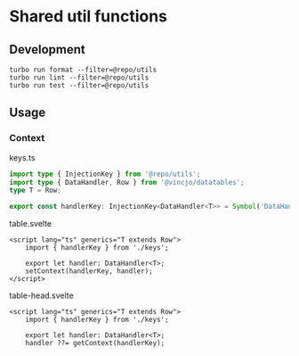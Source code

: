 # Shared util functions

## Development

```shell
turbo run format --filter=@repo/utils
turbo run lint --filter=@repo/utils
turbo run test --filter=@repo/utils
```

## Usage

### Context

keys.ts

```ts
import type { InjectionKey } from '@repo/utils';
import type { DataHandler, Row } from '@vincjo/datatables';
type T = Row;

export const handlerKey: InjectionKey<DataHandler<T>> = Symbol('DataHandler type');
```

table.svelte

```svelte
<script lang="ts" generics="T extends Row">
	import { handlerKey } from './keys';

	export let handler: DataHandler<T>;
	setContext(handlerKey, handler);
</script>
```

table-head.svelte

```svelte
<script lang="ts" generics="T extends Row">
	import { handlerKey } from './keys';

	export let handler: DataHandler<T>;
	handler ??= getContext(handlerKey);
```

